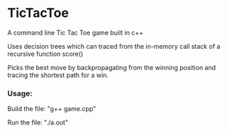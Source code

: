 # TicTacToe
A command line Tic Tac Toe game built in c++

Uses decision trees which can traced from the in-memory call stack of a recursive function score()

Picks the best move by backpropagating from the winning position and tracing the shortest path for a win.

### Usage:
  Build the file: "g++ game.cpp"
  
  Run the file: "./a.out"
